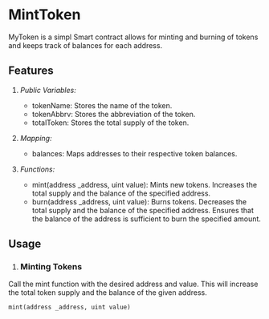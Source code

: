 # MintToken

MyToken is a simpl Smart contract allows for minting and burning of tokens and keeps track of balances for each address.

## Features

1. *Public Variables:*
    - tokenName: Stores the name of the token.
    - tokenAbbrv: Stores the abbreviation of the token.
    - totalToken: Stores the total supply of the token.

2. *Mapping:*
    - balances: Maps addresses to their respective token balances.

3. *Functions:*
    - mint(address _address, uint value): Mints new tokens. Increases the total supply and the balance of the specified address.
    - burn(address _address, uint value): Burns tokens. Decreases the total supply and the balance of the specified address. Ensures that the balance of the address is sufficient to burn the specified amount.

## Usage

1. ### Minting Tokens

Call the mint function with the desired address and value. This will increase the total token supply and the balance of the given address.

```solidity
mint(address _address, uint value)
